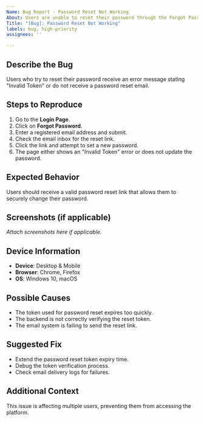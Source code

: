 ```yaml
---
Name: Bug Report - Password Reset Not Working
About: Users are unable to reset their password through the Forgot Password feature
Title: "[Bug]: Password Reset Not Working"
labels: bug, high-priority
assignees: ''

---
```


## **Describe the Bug**
Users who try to reset their password receive an error message stating "Invalid Token" or do not receive a password reset email.

## **Steps to Reproduce**
1. Go to the **Login Page**.
2. Click on **Forgot Password**.
3. Enter a registered email address and submit.
4. Check the email inbox for the reset link.
5. Click the link and attempt to set a new password.
6. The page either shows an "Invalid Token" error or does not update the password.

## **Expected Behavior**
Users should receive a valid password reset link that allows them to securely change their password.

## **Screenshots (if applicable)**
_Attach screenshots here if applicable._

## **Device Information**
- **Device**: Desktop & Mobile
- **Browser**: Chrome, Firefox
- **OS**: Windows 10, macOS

## **Possible Causes**
- The token used for password reset expires too quickly.
- The backend is not correctly verifying the reset token.
- The email system is failing to send the reset link.

## **Suggested Fix**
- Extend the password reset token expiry time.
- Debug the token verification process.
- Check email delivery logs for failures.

## **Additional Context**
This issue is affecting multiple users, preventing them from accessing the platform.

